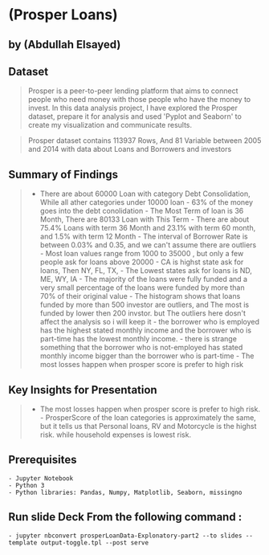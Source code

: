 # (Prosper Loans)
## by (Abdullah Elsayed)


## Dataset

> Prosper is a peer-to-peer lending platform that aims to connect people who need money with those people who have the money to invest. In this data analysis project, I have explored the Prosper dataset, prepare it for analysis and used 'Pyplot and Seaborn' to create my visualization and communicate results.

> Prosper dataset contains 113937 Rows, And 81 Variable between 2005 and 2014 with data about Loans and Borrowers and investors
 


## Summary of Findings

>   - There are about 60000 Loan with category Debt Consolidation, While all ather categories under 10000 loan
    - 63% of the money goes into the debt conolidation
    - The Most Term of loan is 36 Month, There are 80133 Loan with This Term
    - There are about 75.4% Loans with term 36 Month and 23.1% with term 60 month, and 1.5% with term 12 Month
    - The interval of Borrower Rate is between 0.03% and 0.35, and we can't assume there are outliers
    - Most loan values range from 1000 to 35000 , but only a few people ask for loans above 20000
    - CA is highst state ask for loans, Then NY, FL, TX, 
    - The Lowest states ask for loans is ND, ME, WY, IA
    - The majority of the loans were fully funded and a very small percentage of the loans were funded by more than 70% of their original value
    - The histogram shows that loans funded by more than 500 investor are outliers, and The most is funded by lower then 200 invstor. but The outliers here dosn't affect the analysis so i will keep it
    - the borrower who is employed has the highest stated monthly income and the borrower who is part-time has the lowest monthly income.
    - there is strange something that the borrower who is not-employed has stated monthly income bigger than the borrower who is part-time 
    - The most losses happen when prosper score is prefer to high risk

## Key Insights for Presentation

>	- The most losses happen when prosper score is prefer to high risk.
	- ProsperScore of the loan categories is approximately the same, but it tells us that Personal loans, RV and Motorcycle is the highst risk. while household expenses is lowest risk.

## Prerequisites
	- Jupyter Notebook
	- Python 3
	- Python libraries: Pandas, Numpy, Matplotlib, Seaborn, missingno

## Run slide Deck From the following command : 
	- jupyter nbconvert prosperLoanData-Explonatory-part2 --to slides --template output-toggle.tpl --post serve



